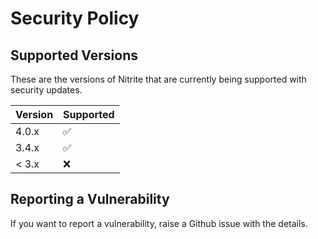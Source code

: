 # Security Policy

## Supported Versions

These are the versions of Nitrite that are
currently being supported with security updates.

| Version | Supported          |
| ------- | ------------------ |
| 4.0.x   | :white_check_mark: |
| 3.4.x   | :white_check_mark: |
| < 3.x   | :x:                |

## Reporting a Vulnerability

If you want to report a vulnerability, raise a Github issue with the details. 

